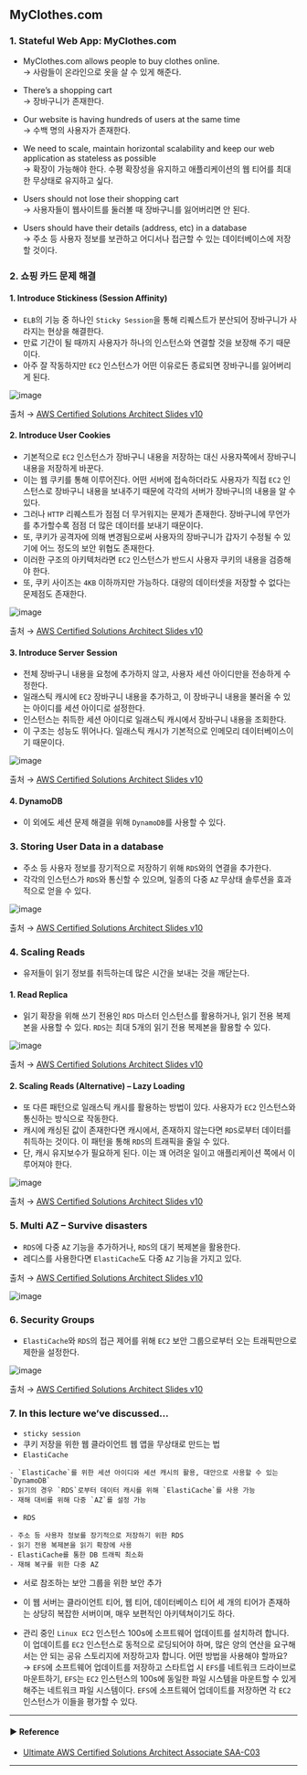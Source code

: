 ## MyClothes.com
### 1. Stateful Web App: MyClothes.com
- MyClothes.com allows people to buy clothes online.  
→ 사람들이 온라인으로 옷을 살 수 있게 해준다.

- There’s a shopping cart  
→ 장바구니가 존재한다.

- Our website is having hundreds of users at the same time  
→ 수백 명의 사용자가 존재한다.

- We need to scale, maintain horizontal scalability and keep our web application as stateless as possible  
→ 확장이 가능해야 한다. 수평 확장성을 유지하고 애플리케이션의 웹 티어를 최대한 무상태로 유지하고 싶다.

- Users should not lose their shopping cart  
→ 사용자들이 웹사이트를 둘러볼 때 장바구니를 잃어버리면 안 된다.

- Users should have their details (address, etc) in a database  
→ 주소 등 사용자 정보를 보관하고 어디서나 접근할 수 있는 데이터베이스에 저장할 것이다.

### 2. 쇼핑 카드 문제 해결
#### 1. Introduce Stickiness (Session Affinity)
- `ELB`의 기능 중 하나인 `Sticky Session`을 통해 리퀘스트가 분산되어 장바구니가 사라지는 현상을 해결한다.
- 만료 기간이 될 때까지 사용자가 하나의 인스턴스와 연결할 것을 보장해 주기 때문이다.
- 아주 잘 작동하지만 `EC2` 인스턴스가 어떤 이유로든 종료되면 장바구니를 잃어버리게 된다.

![image](https://user-images.githubusercontent.com/97398071/234580535-b4bb4ab9-1bd0-4714-955f-a17e73c76ff0.png)

출처 → [AWS Certified Solutions Architect Slides v10](https://courses.datacumulus.com/downloads/certified-solutions-architect-pn9/)

#### 2. Introduce User Cookies
- 기본적으로 `EC2` 인스턴스가 장바구니 내용을 저장하는 대신 사용자쪽에서 장바구니 내용을 저장하게 바꾼다.
- 이는 웹 쿠키를 통해 이루어진다. 어떤 서버에 접속하더라도 사용자가 직접 `EC2` 인스턴스로 장바구니 내용을 보내주기 때문에 각각의 서버가 장바구니의 내용을 알 수 있다.
- 그러나 `HTTP` 리퀘스트가 점점 더 무거워지는 문제가 존재한다. 장바구니에 무언가를 추가할수록 점점 더 많은 데이터를 보내기 때문이다.
- 또, 쿠키가 공격자에 의해 변경됨으로써 사용자의 장바구니가 갑자기 수정될 수 있기에 어느 정도의 보안 위협도 존재한다.
- 이러한 구조의 아키텍처라면 `EC2` 인스턴스가 반드시 사용자 쿠키의 내용을 검증해야 한다.
- 또, 쿠키 사이즈는 `4KB` 이하까지만 가능하다. 대량의 데이터셋을 저장할 수 없다는 문제점도 존재한다.

![image](https://user-images.githubusercontent.com/97398071/234581468-a92820e9-ad4f-43eb-a816-e9668f235de4.png)

출처 → [AWS Certified Solutions Architect Slides v10](https://courses.datacumulus.com/downloads/certified-solutions-architect-pn9/)

#### 3. Introduce Server Session
- 전체 장바구니 내용을 요청에 추가하지 않고, 사용자 세션 아이디만을 전송하게 수정한다.
- 일래스틱 캐시에 `EC2` 장바구니 내용을 추가하고, 이 장바구니 내용을 불러올 수 있는 아이디를 세션 아이디로 설정한다.
- 인스턴스는 취득한 세션 아이디로 일래스틱 캐시에서 장바구니 내용을 조회한다. 
- 이 구조는 성능도 뛰어나다. 일래스틱 캐시가 기본적으로 인메모리 데이터베이스이기 때문이다.

![image](https://user-images.githubusercontent.com/97398071/234582779-4947b10b-2036-415d-97e1-ad33f8e9f37c.png)

출처 → [AWS Certified Solutions Architect Slides v10](https://courses.datacumulus.com/downloads/certified-solutions-architect-pn9/)

#### 4. DynamoDB
- 이 외에도 세션 문제 해결을 위해 `DynamoDB`를 사용할 수 있다. 

### 3. Storing User Data in a database
- 주소 등 사용자 정보를 장기적으로 저장하기 위해 `RDS`와의 연결을 추가한다.
- 각각의 인스턴스가 `RDS`와 통신할 수 있으며, 일종의 다중 `AZ` 무상태 솔루션을 효과적으로 얻을 수 있다.

![image](https://user-images.githubusercontent.com/97398071/234584030-ece2f0f5-8ee6-4f50-a410-155c1339f8ec.png)

출처 → [AWS Certified Solutions Architect Slides v10](https://courses.datacumulus.com/downloads/certified-solutions-architect-pn9/)

### 4. Scaling Reads
- 유저들이 읽기 정보를 취득하는데 많은 시간을 보내는 것을 깨닫는다. 

#### 1. Read Replica
- 읽기 확장을 위해 쓰기 전용인 `RDS` 마스터 인스턴스를 활용하거나, 읽기 전용 복제본을 사용할 수 있다. `RDS`는 최대 5개의 읽기 전용 복제본을 활용할 수 있다.

![image](https://user-images.githubusercontent.com/97398071/234586030-eb2d2f92-6626-41c9-9cbf-17f212704052.png)

출처 → [AWS Certified Solutions Architect Slides v10](https://courses.datacumulus.com/downloads/certified-solutions-architect-pn9/)

#### 2. Scaling Reads (Alternative) – Lazy Loading
- 또 다른 패턴으로 일래스틱 캐시를 활용하는 방법이 있다. 사용자가 `EC2` 인스턴스와 통신하는 방식으로 작동한다.
- 캐시에 캐싱된 값이 존재한다면 캐시에서, 존재하지 않는다면 `RDS`로부터 데이터를 취득하는 것이다. 이 패턴을 통해 `RDS`의 트래픽을 줄일 수 있다.
- 단, 캐시 유지보수가 필요하게 된다. 이는 꽤 어려운 일이고 애플리케이션 쪽에서 이루어져야 한다.

![image](https://user-images.githubusercontent.com/97398071/234586233-0e4e6eb2-016e-4297-be3e-77598303cd5e.png)

출처 → [AWS Certified Solutions Architect Slides v10](https://courses.datacumulus.com/downloads/certified-solutions-architect-pn9/)

### 5. Multi AZ – Survive disasters
- `RDS`에 다중 `AZ` 기능을 추가하거나, `RDS`의 대기 복제본을 활용한다.
- 레디스를 사용한다면 `ElastiCache`도 다중 `AZ` 기능을 가지고 있다. 

출처 → [AWS Certified Solutions Architect Slides v10](https://courses.datacumulus.com/downloads/certified-solutions-architect-pn9/)

![image](https://user-images.githubusercontent.com/97398071/234586957-783bbb93-ed48-4548-8bb6-3d54905bfba4.png)

### 6. Security Groups
- `ElastiCache`와 `RDS`의 접근 제어를 위해 `EC2` 보안 그룹으로부터 오는 트래픽만으로 제한을 설정한다.

![image](https://user-images.githubusercontent.com/97398071/234587165-53aacf72-e484-4666-9556-7489ff9d00b7.png)

출처 → [AWS Certified Solutions Architect Slides v10](https://courses.datacumulus.com/downloads/certified-solutions-architect-pn9/)

### 7. In this lecture we’ve discussed…
- `sticky session`
- 쿠키 저장을 위한 웹 클라이언트 웹 앱을 무상태로 만드는 법
- `ElastiCache`
~~~
- `ElastiCache`를 위한 세션 아이디와 세션 캐시의 활용, 대안으로 사용할 수 있는 `DynamoDB`
- 읽기의 경우 `RDS`로부터 데이터 캐시를 위해 `ElastiCache`를 사용 가능
- 재해 대비를 위해 다중 `AZ`를 설정 가능
~~~

- `RDS`
~~~
- 주소 등 사용자 정보를 장기적으로 저장하기 위한 RDS
- 읽기 전용 복제본을 읽기 확장에 사용
- ElastiCache를 통한 DB 트래픽 최소화
- 재해 복구를 위한 다중 AZ
~~~

- 서로 참조하는 보안 그룹을 위한 보안 추가
- 이 웹 서버는 클라이언트 티어, 웹 티어, 데이터베이스 티어 세 개의 티어가 존재하는 상당히 복잡한 서버이며, 매우 보편적인 아키텍쳐이기도 하다. 

- 관리 중인 `Linux EC2` 인스턴스 100s에 소프트웨어 업데이트를 설치하려 합니다. 이 업데이트를 `EC2` 인스턴스로 동적으로 로딩되어야 하며, 많은 양의 연산을 요구해서는 안 되는 공유 스토리지에 저장하고자 합니다. 어떤 방법을 사용해야 할까요?  
→ `EFS`에 소프트웨어 업데이트를 저장하고 스타트업 시 `EFS`를 네트워크 드라이브로 마운트하기, `EFS`는 `EC2` 인스턴스의 100s에 동일한 파일 시스템을 마운트할 수 있게 해주는 네트워크 파일 시스템이다. `EFS`에 소프트웨어 업데이트를 저장하면 각 `EC2` 인스턴스가 이들을 평가할 수 있다.

---
#### ▶ Reference
- [Ultimate AWS Certified Solutions Architect Associate SAA-C03](https://www.udemy.com/course/aws-certified-solutions-architect-associate-saa-c03/)
---